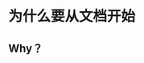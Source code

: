 <script setup>
import CVideo from '../components/CVideo.vue'
</script>

# 为什么要从文档开始

## Why？

<CVideo src=""/>
